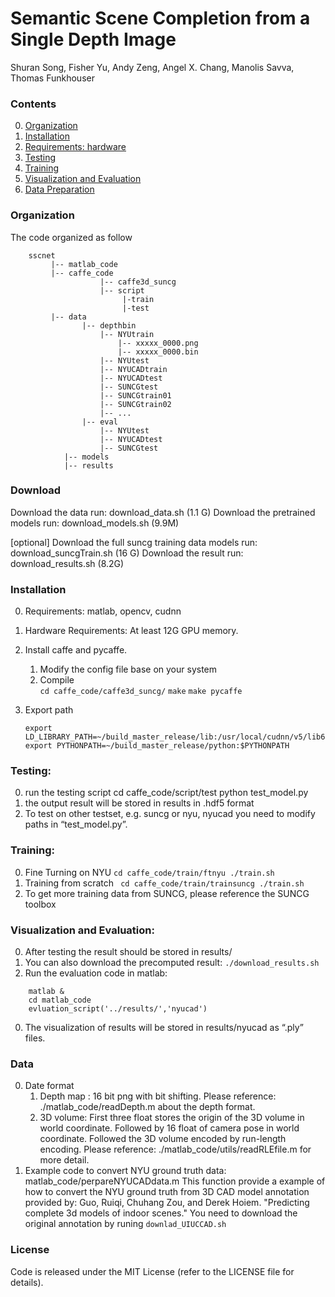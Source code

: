# Semantic Scene Completion from a Single Depth Image
Shuran Song, Fisher Yu,  Andy Zeng,  Angel X. Chang,  Manolis Savva,  Thomas Funkhouser  


### Contents
0. [Organization](#organization)
0. [Installation](#installation)
0. [Requirements: hardware](#requirements-hardware)
0. [Testing](#testing)
0. [Training](#training)
0. [Visualization and Evaluation](#visualization-and-evaluation)
0. [Data Preparation](#data)



### Organization
The code organized as follow 
``` shell
    sscnet
         |-- matlab_code
         |-- caffe_code
                    |-- caffe3d_suncg
                    |-- script
                         |-train
                         |-test   
         |-- data
                |-- depthbin
                    |-- NYUtrain 
                        |-- xxxxx_0000.png
                        |-- xxxxx_0000.bin
                    |-- NYUtest
                    |-- NYUCADtrain
                    |-- NYUCADtest
                    |-- SUNCGtest
                    |-- SUNCGtrain01
                    |-- SUNCGtrain02
                    |-- ...
                |-- eval
                    |-- NYUtest
                    |-- NYUCADtest
                    |-- SUNCGtest
            |-- models
            |-- results
```
### Download 
Download the data run: download_data.sh (1.1 G)
Download the pretrained models run: download_models.sh (9.9M)

[optional]
Download the full suncg training data models run: download_suncgTrain.sh (16 G)
Download the result run: download_results.sh (8.2G)


### Installation
0. Requirements: matlab, opencv, cudnn
0. Hardware Requirements:  At least 12G GPU memory.
0. Install caffe and pycaffe. 
    1. Modify the config file base on your system 
    2. Compile  
    `cd caffe_code/caffe3d_suncg/`
    `make`
    `make pycaffe`

0. Export path
    ``` shell 
    export LD_LIBRARY_PATH=~/build_master_release/lib:/usr/local/cudnn/v5/lib64:~/anaconda2/lib:$LD_LIBRARY_PATH
    export PYTHONPATH=~/build_master_release/python:$PYTHONPATH
    ```


### Testing:
0. run the testing script
    cd caffe_code/script/test
    python test_model.py
0. the output result will be stored in results in .hdf5 format
0. To test on other testset, e.g. suncg or nyu, nyucad you need to modify paths in “test_model.py”.
    


### Training:
0. Fine Turning on NYU 
    `cd caffe_code/train/ftnyu
      ./train.sh`
0. Training from scratch 
    ` cd caffe_code/train/trainsuncg
    ./train.sh`
0. To get more training data from SUNCG, please reference the SUNCG toolbox 
    


### Visualization and Evaluation:
0. After testing the result should be stored in results/
0. You can also download the precomputed result:
   `./download_results.sh`
0. Run the evaluation code in matlab:
``` shell 
    matlab &
    cd matlab_code
    evluation_script('../results/','nyucad')
```
0. The visualization of results will be stored in results/nyucad as “.ply” files.



### Data 
0. Date format 
    1. Depth map : 
        16 bit png with bit shifting.
        Please reference: ./matlab_code/readDepth.m about the depth format.
    2. 3D volume: 
        First three float stores the origin of the 3D volume in world coordinate.
        Followed by 16 float of camera pose in world coordinate.
        Followed the 3D volume encoded by run-length encoding.
        Please reference: ./matlab_code/utils/readRLEfile.m for more detail.
0. Example code to convert NYU ground truth data: matlab_code/perpareNYUCADdata.m
   This function provide a example of how to convert the NYU ground truth from 3D CAD model annotation provided by:
   Guo, Ruiqi, Chuhang Zou, and Derek Hoiem. 
   "Predicting complete 3d models of indoor scenes."
   You need to download the original annotation by runing `downlad_UIUCCAD.sh`  




### License
Code is released under the MIT License (refer to the LICENSE file for details).

    
